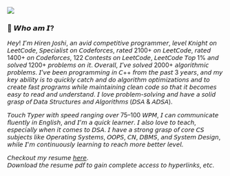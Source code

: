 ![](https://komarev.com/ghpvc/?username=your-github-hiren-j)
### 💖 𝙒𝙝𝙤 𝙖𝙢 𝙄?
𝘏𝘦𝘺! 𝘐’𝘮 𝘏𝘪𝘳𝘦𝘯 𝘑𝘰𝘴𝘩𝘪, 𝘢𝘯 𝘢𝘷𝘪𝘥 𝘤𝘰𝘮𝘱𝘦𝘵𝘪𝘵𝘪𝘷𝘦 𝘱𝘳𝘰𝘨𝘳𝘢𝘮𝘮𝘦𝘳, 𝘭𝘦𝘷𝘦𝘭 𝘒𝘯𝘪𝘨𝘩𝘵 𝘰𝘯 𝘓𝘦𝘦𝘵𝘊𝘰𝘥𝘦, 𝘚𝘱𝘦𝘤𝘪𝘢𝘭𝘪𝘴𝘵 𝘰𝘯 𝘊𝘰𝘥𝘦𝘧𝘰𝘳𝘤𝘦𝘴, 𝘳𝘢𝘵𝘦𝘥 2100+ 𝘰𝘯 𝘓𝘦𝘦𝘵𝘊𝘰𝘥𝘦, 𝘳𝘢𝘵𝘦𝘥 1400+ 𝘰𝘯 𝘊𝘰𝘥𝘦𝘧𝘰𝘳𝘤𝘦𝘴, 122 𝘊𝘰𝘯𝘵𝘦𝘴𝘵𝘴 𝘰𝘯 𝘓𝘦𝘦𝘵𝘊𝘰𝘥𝘦, 𝘓𝘦𝘦𝘵𝘊𝘰𝘥𝘦 𝘛𝘰𝘱 1% 𝘢𝘯𝘥 𝘴𝘰𝘭𝘷𝘦𝘥 1200+ 𝘱𝘳𝘰𝘣𝘭𝘦𝘮𝘴 𝘰𝘯 𝘪𝘵. 𝘖𝘷𝘦𝘳𝘢𝘭𝘭, 𝘐’𝘷𝘦 𝘴𝘰𝘭𝘷𝘦𝘥 2000+ 𝘢𝘭𝘨𝘰𝘳𝘪𝘵𝘩𝘮𝘪𝘤 𝘱𝘳𝘰𝘣𝘭𝘦𝘮𝘴. 𝘐’𝘷𝘦 𝘣𝘦𝘦𝘯 𝘱𝘳𝘰𝘨𝘳𝘢𝘮𝘮𝘪𝘯𝘨 𝘪𝘯 𝘊++ 𝘧𝘳𝘰𝘮 𝘵𝘩𝘦 𝘱𝘢𝘴𝘵 3 𝘺𝘦𝘢𝘳𝘴, 𝘢𝘯𝘥 𝘮𝘺 𝘬𝘦𝘺 𝘢𝘣𝘪𝘭𝘪𝘵𝘺 𝘪𝘴 𝘵𝘰 𝘲𝘶𝘪𝘤𝘬𝘭𝘺 𝘤𝘢𝘵𝘤𝘩 𝘢𝘯𝘥 𝘥𝘰 𝘢𝘭𝘨𝘰𝘳𝘪𝘵𝘩𝘮 𝘰𝘱𝘵𝘪𝘮𝘪𝘻𝘢𝘵𝘪𝘰𝘯𝘴 𝘢𝘯𝘥 𝘵𝘰 𝘤𝘳𝘦𝘢𝘵𝘦 𝘧𝘢𝘴𝘵 𝘱𝘳𝘰𝘨𝘳𝘢𝘮𝘴 𝘸𝘩𝘪𝘭𝘦 𝘮𝘢𝘪𝘯𝘵𝘢𝘪𝘯𝘪𝘯𝘨 𝘤𝘭𝘦𝘢𝘯 𝘤𝘰𝘥𝘦 𝘴𝘰 𝘵𝘩𝘢𝘵 𝘪𝘵 𝘣𝘦𝘤𝘰𝘮𝘦𝘴 𝘦𝘢𝘴𝘺 𝘵𝘰 𝘳𝘦𝘢𝘥 𝘢𝘯𝘥 𝘶𝘯𝘥𝘦𝘳𝘴𝘵𝘢𝘯𝘥. 𝘐 𝘭𝘰𝘷𝘦 𝘱𝘳𝘰𝘣𝘭𝘦𝘮-𝘴𝘰𝘭𝘷𝘪𝘯𝘨 𝘢𝘯𝘥 𝘩𝘢𝘷𝘦 𝘢 𝘴𝘰𝘭𝘪𝘥 𝘨𝘳𝘢𝘴𝘱 𝘰𝘧 𝘋𝘢𝘵𝘢 𝘚𝘵𝘳𝘶𝘤𝘵𝘶𝘳𝘦𝘴 𝘢𝘯𝘥 𝘈𝘭𝘨𝘰𝘳𝘪𝘵𝘩𝘮𝘴 (𝘋𝘚𝘈 & 𝘈𝘋𝘚𝘈).

𝘛𝘰𝘶𝘤𝘩 𝘛𝘺𝘱𝘦𝘳 𝘸𝘪𝘵𝘩 𝘴𝘱𝘦𝘦𝘥 𝘳𝘢𝘯𝘨𝘪𝘯𝘨 𝘰𝘷𝘦𝘳 75–100 𝘞𝘗𝘔, 𝘐 𝘤𝘢𝘯 𝘤𝘰𝘮𝘮𝘶𝘯𝘪𝘤𝘢𝘵𝘦 𝘧𝘭𝘶𝘦𝘯𝘵𝘭𝘺 𝘪𝘯 𝘌𝘯𝘨𝘭𝘪𝘴𝘩, 𝘢𝘯𝘥 𝘐’𝘮 𝘢 𝘲𝘶𝘪𝘤𝘬 𝘭𝘦𝘢𝘳𝘯𝘦𝘳. 𝘐 𝘢𝘭𝘴𝘰 𝘭𝘰𝘷𝘦 𝘵𝘰 𝘵𝘦𝘢𝘤𝘩, 𝘦𝘴𝘱𝘦𝘤𝘪𝘢𝘭𝘭𝘺 𝘸𝘩𝘦𝘯 𝘪𝘵 𝘤𝘰𝘮𝘦𝘴 𝘵𝘰 𝘋𝘚𝘈. 𝘐 𝘩𝘢𝘷𝘦 𝘢 𝘴𝘵𝘳𝘰𝘯𝘨 𝘨𝘳𝘢𝘴𝘱 𝘰𝘧 𝘤𝘰𝘳𝘦 𝘊𝘚 𝘴𝘶𝘣𝘫𝘦𝘤𝘵𝘴 𝘭𝘪𝘬𝘦 𝘖𝘱𝘦𝘳𝘢𝘵𝘪𝘯𝘨 𝘚𝘺𝘴𝘵𝘦𝘮𝘴, 𝘖𝘖𝘗𝘚, 𝘊𝘕, 𝘋𝘉𝘔𝘚, 𝘢𝘯𝘥 𝘚𝘺𝘴𝘵𝘦𝘮 𝘋𝘦𝘴𝘪𝘨𝘯, 𝘸𝘩𝘪𝘭𝘦 𝘐'𝘮 𝘤𝘰𝘯𝘵𝘪𝘯𝘶𝘰𝘶𝘴𝘭𝘺 𝘭𝘦𝘢𝘳𝘯𝘪𝘯𝘨 𝘵𝘰 𝘳𝘦𝘢𝘤𝘩 𝘮𝘰𝘳𝘦 𝘣𝘦𝘵𝘵𝘦𝘳 𝘭𝘦𝘷𝘦𝘭.

𝘊𝘩𝘦𝘤𝘬𝘰𝘶𝘵 𝘮𝘺 𝘳𝘦𝘴𝘶𝘮𝘦 [𝘩𝘦𝘳𝘦](https://github.com/hiren-j/hiren-j/blob/main/RESUME%20-%20Hiren_Joshi_SWE_Cpp_Competitive.pdf). 
<br>𝘋𝘰𝘸𝘯𝘭𝘰𝘢𝘥 𝘵𝘩𝘦 𝘳𝘦𝘴𝘶𝘮𝘦 𝘱𝘥𝘧 𝘵𝘰 𝘨𝘢𝘪𝘯 𝘤𝘰𝘮𝘱𝘭𝘦𝘵𝘦 𝘢𝘤𝘤𝘦𝘴𝘴 𝘵𝘰 𝘩𝘺𝘱𝘦𝘳𝘭𝘪𝘯𝘬𝘴, 𝘦𝘵𝘤.
